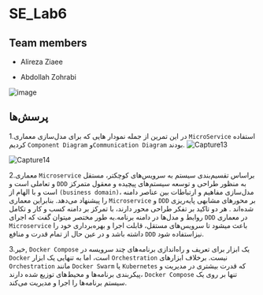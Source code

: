 # SE_Lab6
## Team members
* Alireza Ziaee
* Abdollah Zohrabi

  <div dir='rtl'>

![image](https://github.com/Abz81/SE_Lab6/assets/45371919/1a77169f-a74f-406a-9cec-503629f87fbf)


## پرسش‌ها
1.در این تمرین از جمله نمودار هایی که برای مدل‌سازی معماری `MicroService` استفاده کردیم `Component Diagram` و`Communication Diagram` بودند.
![Capture13](https://github.com/Abz81/SE_Lab6/assets/101315890/6631e216-d65c-42e6-a7d9-eacc26203dd8)

![Capture14](https://github.com/Abz81/SE_Lab6/assets/101315890/6ef8a2b5-9d12-44e0-9526-bbbeb1cf9ae5)



2.معماری `Microservice` براساس تقسیم‌بندی سیستم به سرویس‌های کوچکتر، مستقل و تعاملی است و `DDD` به منظور طراحی و توسعه سیستم‌های پیچیده و معقول متمرکز است و با الهام از `(business domain)`، مدل‌سازی مفاهیم و ارتباطات بین عناصر دامنه را پیشنهاد می‌دهد. بنابراین معماری `Microservice` و `DDD` بر محور‌های مشابهی پایه‌ریزی شده‌اند . هر دو تاکید بر تفکر طراحی محور دارند، با تمرکز بر دامنه کسب و کار و تکامل روابط و مدل‌ها در دامنه برنامه.به طور مختصر میتوان گفت که اجرای `DDD` در معماری `Microservice` باعث میشود  تا سرویس‌های مستقل، قابلت اجرا و بهره‌برداری خود را داشته باشد و در عین حال از تمام قدرت و منافع `DDD` نیزاستفاده شود.

3.خیر, `Docker Compose` یک ابزار برای تعریف و راه‌اندازی برنامه‌های چند سرویسه در `Docker` است، اما به تنهایی یک ابزار `Orchestration` نیست. برخلاف ابزارهای `Orchestration` مانند `Docker Swarm` یا `Kubernetes` که قدرت بیشتری در مدیریت و پیکربندی برنامه‌ها و محیط‌های توزیع شده دارند، `Docker Compose` تنها بر روی یک سیستم برنامه‌ها را اجرا و مدیریت می‌کند.

